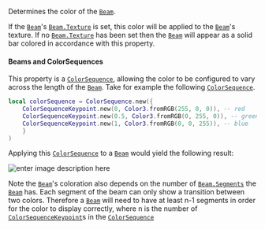 Determines the color of the [`Beam`](https://create.roblox.com/docs/reference/engine/classes/Beam).

If the [`Beam`](https://create.roblox.com/docs/reference/engine/classes/Beam)'s [`Beam.Texture`](https://create.roblox.com/docs/reference/engine/classes/Beam#Texture) is set, this color will be
applied to the [`Beam`](https://create.roblox.com/docs/reference/engine/classes/Beam)'s texture. If no [`Beam.Texture`](https://create.roblox.com/docs/reference/engine/classes/Beam#Texture) has been
set then the [`Beam`](https://create.roblox.com/docs/reference/engine/classes/Beam) will appear as a solid bar colored in accordance
with this property.
#### Beams and ColorSequences

This property is a [`ColorSequence`](https://create.roblox.com/docs/reference/engine/datatypes/ColorSequence), allowing the color to be
configured to vary across the length of the [`Beam`](https://create.roblox.com/docs/reference/engine/classes/Beam). Take for example
the following [`ColorSequence`](https://create.roblox.com/docs/reference/engine/datatypes/ColorSequence).
```lua
local colorSequence = ColorSequence.new({
	ColorSequenceKeypoint.new(0, Color3.fromRGB(255, 0, 0)), -- red
	ColorSequenceKeypoint.new(0.5, Color3.fromRGB(0, 255, 0)), -- green
	ColorSequenceKeypoint.new(1, Color3.fromRGB(0, 0, 255)), -- blue
	}
)
```

Applying this [`ColorSequence`](https://create.roblox.com/docs/reference/engine/datatypes/ColorSequence) to a [`Beam`](https://create.roblox.com/docs/reference/engine/classes/Beam) would yield the
following result:

![enter image description here](https://prod.docsiteassets.roblox.com/assets/legacy/BeamColor.png)

Note the [`Beam`](https://create.roblox.com/docs/reference/engine/classes/Beam)'s coloration also depends on the number of
[`Beam.Segments`](https://create.roblox.com/docs/reference/engine/classes/Beam#Segments) the [`Beam`](https://create.roblox.com/docs/reference/engine/classes/Beam) has. Each segment of the beam can
only show a transition between two colors. Therefore a [`Beam`](https://create.roblox.com/docs/reference/engine/classes/Beam) will
need to have at least n-1 segments in order for the color to display
correctly, where n is the number of [`ColorSequenceKeypoint`](https://create.roblox.com/docs/reference/engine/datatypes/ColorSequenceKeypoint)s in
the [`ColorSequence`](https://create.roblox.com/docs/reference/engine/datatypes/ColorSequence)